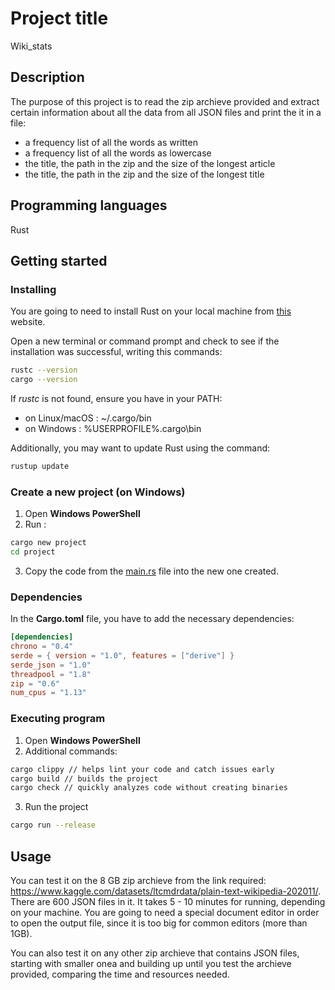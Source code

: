# Project title
Wiki_stats


## Description
The purpose of this project is to read the zip archieve provided and extract certain information about all the data from all JSON files and print the it in a file: 
* a frequency list of all the words as written
* a frequency list of all the words as lowercase
* the title, the path in the zip and the size of the longest article
* the title, the path in the zip and the size of the longest title


## Programming languages
Rust


## Getting started
### Installing
You are going to need to install Rust on your local machine from [this](https://www.rust-lang.org/tools/install) website.

Open a new terminal or command prompt and check to see if the installation was successful, writing this commands:

```bash
rustc --version
cargo --version
```

If *rustc* is not found, ensure you have in your PATH:

* on Linux/macOS : ~/.cargo/bin
* on Windows : %USERPROFILE%\.cargo\bin

Additionally, you may want to update Rust using the command:

```bash
rustup update
```

### Create a new project (on Windows)
1. Open **Windows PowerShell**
2. Run :
```bash
cargo new project
cd project
```
3. Copy the code from the [main.rs](main.rs) file into the new one created.


### Dependencies

In the **Cargo.toml** file, you have to add the necessary dependencies:

```toml
[dependencies]
chrono = "0.4"
serde = { version = "1.0", features = ["derive"] }
serde_json = "1.0"
threadpool = "1.8"
zip = "0.6"
num_cpus = "1.13"
```

### Executing program
1. Open **Windows PowerShell**
2. Additional commands:
```bash
cargo clippy // helps lint your code and catch issues early
cargo build // builds the project
cargo check // quickly analyzes code without creating binaries
```
3. Run the project
```bash
cargo run --release
```

## Usage
You can test it on the 8 GB zip archieve from the link required: https://www.kaggle.com/datasets/ltcmdrdata/plain-text-wikipedia-202011/. There are 600 JSON files in it. It takes 5 - 10 minutes for running, depending on your machine. You are going to need a special document editor in order to open the output file, since it is too big for common editors (more than 1GB).

You can also test it on any other zip archieve that contains JSON files, starting with smaller onea and building up until you test the archieve provided, comparing the time and resources needed.